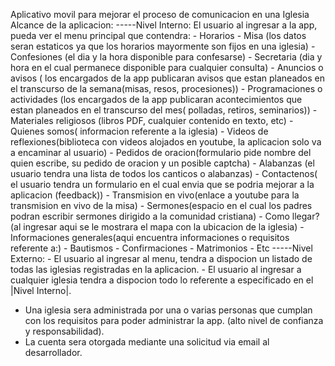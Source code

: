 Aplicativo movil para mejorar el proceso de comunicacion en una Iglesia
Alcance de la aplicacion:
-----Nivel Interno:
        El usuario al ingresar a la app, pueda ver el menu principal que contendra:
	  		- Horarios
	  			- Misa (los datos seran estaticos ya que los horarios mayormente son fijos en una iglesia)
	  			- Confesiones (el dia y la hora disponible para confesarse)
	  			- Secretaria (dia y hora en el cual permanece disponible para cualquier consulta)
	  		- Anuncios o avisos ( los encargados de la app publicaran avisos que estan planeados en el transcurso de la semana(misas, resos, procesiones))
	  		- Programaciones o actividades (los encargados de la app publicaran acontecimientos que estan planeados en el transcurso del mes( polladas, retiros, seminarios))
	  		- Materiales religiosos (libros PDF, cualquier contenido en texto, etc)
	  		- Quienes somos( informacion referente a la iglesia)
	  		- Videos de reflexiones(biblioteca con videos alojados en youtube, la aplicacion solo va a encaminar al usuario)
	  		- Pedidos de oracion(formulario pide nombre del quien escribe, su pedido de oracion y un posible captcha)
	  		- Alabanzas (el usuario tendra una lista de todos los canticos o alabanzas)
	  		- Contactenos( el usuario tendra un formulario en el cual envia que se podria mejorar a la aplicacion (feedback))
	  		- Transmision en vivo(enlace a youtube para la transmision en vivo de la misa)
	  		- Sermones(espacio en el cual los padres podran escribir sermones dirigido a la comunidad cristiana)
	  		- Como llegar? (al ingresar aqui se le mostrara el mapa con la ubicacion de la iglesia)
	  		- Informaciones generales(aqui encuentra informaciones o requisitos referente a:)
	  			- Bautismos
	  			- Confirmaciones
	  			- Matrimonios
	  			- Etc
-----Nivel Externo:
		  - El usuario al ingresar al menu, tendra a dispocion un listado de todas las iglesias registradas en la aplicacion.
		  - El usuario al ingresar a cualquier iglesia tendra a dispocion todo lo referente a especificado en el |Nivel Interno|.
    
* Una iglesia sera administrada por una o varias personas que cumplan con los requisitos para poder administrar la app.
(alto nivel de confianza y responsabilidad). 
* La cuenta sera otorgada mediante una solicitud via email al desarrollador.
